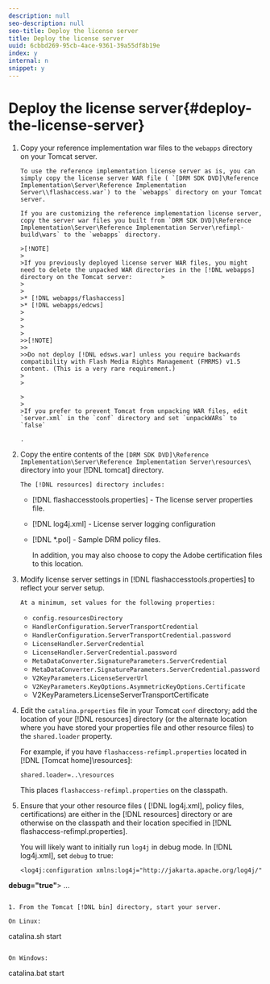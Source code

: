```yaml
---
description: null
seo-description: null
seo-title: Deploy the license server
title: Deploy the license server
uuid: 6cbbd269-95cb-4ace-9361-39a55df8b19e
index: y
internal: n
snippet: y
---
```


# Deploy the license server{#deploy-the-license-server}

1. Copy your reference implementation war files to the `webapps` directory on your Tomcat server.

       To use the reference implementation license server as is, you can simply copy the license server WAR file ( `[DRM SDK DVD]\Reference Implementation\Server\Reference Implementation Server\\flashaccess.war`) to the `webapps` directory on your Tomcat server.

       If you are customizing the reference implementation license server, copy the server war files you built from `DRM SDK DVD]\Reference Implementation\Server\Reference Implementation Server\refimpl-build\wars` to the `webapps` directory.     
    
       >[!NOTE]
       >
       >If you previously deployed license server WAR files, you might need to delete the unpacked WAR directories in the [!DNL webapps] directory on the Tomcat server:        >
       >
       >
       >* [!DNL webapps/flashaccess] 
       >* [!DNL webapps/edcws] 
       >
       >
       >
       >
       >>[!NOTE]
       >>
       >>Do not deploy [!DNL edsws.war] unless you require backwards compatibility with Flash Media Rights Management (FMRMS) v1.5 content. (This is a very rare requirement.) 
       >
       >

       >
       >
       >If you prefer to prevent Tomcat from unpacking WAR files, edit `server.xml` in the `conf` directory and set `unpackWARs` to `false`

       . 
    
1. Copy the entire contents of the `[DRM SDK DVD]\Reference Implementation\Server\Reference Implementation Server\resources\` directory into your [!DNL tomcat] directory.

       The [!DNL resources] directory includes:

    * [!DNL flashaccesstools.properties] - The license server properties file. 
    * [!DNL log4j.xml] - License server logging configuration 
    * [!DNL *.pol] - Sample DRM policy files.

       In addition, you may also choose to copy the Adobe certification files to this location. 
    
1. Modify license server settings in [!DNL flashaccesstools.properties] to reflect your server setup.

       At a minimum, set values for the following properties:

    * `config.resourcesDirectory` 
    * `HandlerConfiguration.ServerTransportCredential` 
    * `HandlerConfiguration.ServerTransportCredential.password` 
    * `LicenseHandler.ServerCredential` 
    * `LicenseHandler.ServerCredential.password` 
    * `MetaDataConverter.SignatureParameters.ServerCredential` 
    * `MetaDataConverter.SignatureParameters.ServerCredential.password` 
    * `V2KeyParameters.LicenseServerUrl` 
    * `V2KeyParameters.KeyOptions.AsymmetricKeyOptions.Certificate` 
    * V2KeyParameters.LicenseServerTransportCertificate

1. Edit the `catalina.properties` file in your Tomcat `conf` directory; add the location of your [!DNL resources] directory (or the alternate location where you have stored your properties file and other resource files) to the `shared.loader` property.

   For example, if you have `flashaccess-refimpl.properties` located in [!DNL [Tomcat home]\resources\]: 

   ```
   shared.loader=..\resources
   ```

   This places `flashaccess-refimpl.properties` on the classpath.
1. Ensure that your other resource files ( [!DNL log4j.xml], policy files, certifications) are either in the [!DNL resources] directory or are otherwise on the classpath and their location specified in [!DNL flashaccess-refimpl.properties].

   You will likely want to initially run `log4j` in debug mode. In [!DNL log4j.xml], set `debug` to true: 

   ```
   <log4j:configuration xmlns:log4j="http://jakarta.apache.org/log4j/"  
<b>debug="true"</b>> 
   ... 
   
   ```

1. From the Tomcat [!DNL bin] directory, start your server.

   On Linux: 

   ```
   catalina.sh start
   ```

   On Windows: 

   ```
   catalina.bat start
   ```

